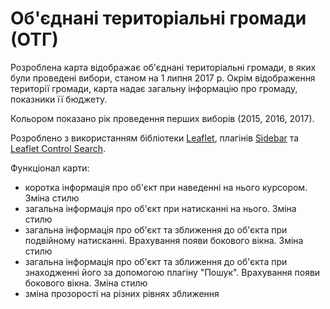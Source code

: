 # Об'єднані територіальні громади (ОТГ)

Розроблена карта відображає об'єднані територіальні громади, в яких були проведені вибори, станом на 1 липня 2017 р. Окрім відображення території громади, карта надає загальну інформацію про громаду, показники її бюджету.

Кольором показано рік проведення перших виборів (2015, 2016, 2017).

Розроблено з використанням бібліотеки [Leaflet](http://leafletjs.com/), плагінів [Sidebar](https://github.com/Turbo87/leaflet-sidebar) та [Leaflet Control Search](https://github.com/stefanocudini/leaflet-search).

Функціонал карти:
* коротка інформація про об'єкт при наведенні на нього курсором. Зміна стилю
* загальна інформація про об'єкт при натисканні на нього. Зміна стилю
* загальна інформація про об'єкт та зближення до об'єкта при подвійному натисканні. Врахування появи бокового вікна. Зміна стилю
* загальна інформація про об'єкт та зближення до об'єкта при знаходженні його за допомогою плагіну "Пошук". Врахування появи бокового вікна. Зміна стилю
* зміна прозорості на різних рівнях зближення
